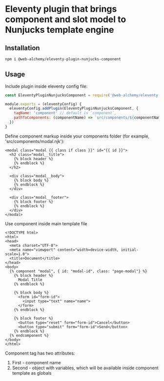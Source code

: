 # Eleventy plugin that brings component and slot model to Nunjucks template engine

## Installation

```sh
npm i @web-alchemy/eleventy-plugin-nunjucks-component
```

## Usage

Include plugin inside eleventy config file:

```javascript
const EleventyPluginNunjucksComponent = require('@web-alchemy/eleventy-plugin-nunjucks-component')

module.exports = (eleventyConfig) {
  eleventyConfig.addPlugin(EleventyPluginNunjucksComponent, {
    tagName: 'component' // default is `component`,
    pathToComponents: (componentName) => `src/components/${componentName}.njk` // string or function `(componentName) => 'path'`. Default is current working directory. If `pathToComponents` is a function, then it should return the full path to the component using its `ComponentName` argument. If `pathToComponents` is a string, then it should contain the base path of the components folder, which will then be concatenate with `ComponentName` and the extension `.njk'.
  })
}
```

Define component markup inside your components folder (for example, 'src/components/modal.njk'):

```nunjucks
<modal class="modal {{ class if class }}" id="{{ id }}">
  <h2 class="modal__title">
    {% block header %}
    {% endblock %}    
  </h2>
  
  <div class="modal__body">
    {% block body %}
    {% endblock %}
  </div>
  
  <div class="modal__footer">
    {% block footer %}
    {% endblock %}
  </div>   
</modal>
```

Use component inside main template file

```nunjucks
<!DOCTYPE html>
<html>
<head>
  <meta charset="UTF-8">
  <meta name="viewport" content="width=device-width, initial-scale=1.0">
  <title>Document</title>
</head>
<body>
  {% component "modal", { id: "modal-id", class: "page-modal"} %}
    {% block header %}
      Modal Title
    {% endblock %}

    {% block body %}
      <form id="form-id">
        <input type="text" name="name">
      </form>
    {% endblock %}

    {% block footer %}
      <button type="reset" form="form-id">Cancel</button>
      <button type="submit" form="form-id">Send</button>
    {% endblock %}
  {% endcomponent %}
</body>
</html>
```

Component tag has two attributes:
1. First - component name
2. Second - object with variables, which will be available inside component template as globals